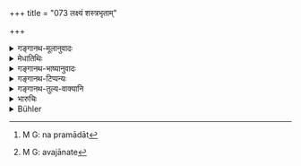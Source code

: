 +++
title = "073 लक्ष्यं शस्त्रभृताम्"

+++

<details><summary>गङ्गानथ-मूलानुवादः</summary>

Or, by his own will, he should become the target of armed men cognisant (of his purpose); or he may thrice throw himself headlong into blazing fire.—(73)
</details>

<details><summary>मेधातिथिः</summary>

धानुष्का यत्र युद्धं कर्तुं लक्षं विध्यन्ति तत्र तद्भूतेन भवितव्यम् । अथ वा संग्रामे ऽन्यत्र युध्यमानानां शस्त्रप्रहाराः प्रतीप्सितव्याः । **आत्मन इच्छयेति** । प्रमादात्[^१०२] तदन्तर्गतस्य सत्य् अपि स्ववधे न शुद्धिः । **विदुषाम्** इत्य् एव जानते[^१०३] प्रायश्चित्तोपदेशो ऽयम् इति । अथ वा धनुर्वेदज्ञानम् । **अग्नौ** **वात्मानं** क्षिपेत् **समिद्धे त्रिर्** उत्थाय पुनः पतेत् ॥ ११.७३ ॥ 


[^१०३]:
     M G: avajānate


[^१०२]:
     M G: na pramādāt
</details>

<details><summary>गङ्गानथ-भाष्यानुवादः</summary>

He should offer himself as the target, when archers are practising. Or, ho may invite, in battle, the strokes of the weapons of the armed men.

‘*By his own will*.’—This shows that if he happens to go to the place and he struck dead only by chance,—this would not purify him.

‘*Cognisant*’— who knows that the man is exposing himself as an expiation. Or, it may mean that, they should be well-versed in the Science of Archery.

‘*He may throw himself into fire*, *thrice*.’—Rising, he should throw himself again and again, three times.—(73)
</details>

<details><summary>गङ्गानथ-टिप्पन्यः</summary>

“According to the Bhaviṣya Purāṇa, which Kullūka and Rāghavānanda quote, these two penances and that mentioned in the next verse are to be performed by a Kṣatriya who slew a Brāhmaṇa,—those ending in death by an offender who, himself destitute of good qualities, killed a learned
*Śrotriya*, and the lighter ones by an eminent king who unintentionally
caused the death of a worthless Brāhmaṇa.” (Buhler).

This verse is quoted in *Parāśaramādhava* (Prāyaścitta, p. 405), which adds that the various alternatives here laid down are to be understood to vary with such circumstances of each case as that of the act being intentional or otherwise, the person killed being learned or ignorant and so forth;—in *Aparārka* (p. 1060), which explains ‘*viduṣām*’ as ‘persons prescribing the expiation for him’; and adds that in the absence of such persons he should voluntarily make himself the target of persons who may be engaged in fighting.

It is quoted in *Mitākṣarā* (3.244) as indicating that there is freedom of choice for the man who has committed the offence;—again under 2.247, where the meaning is explained as the man should throw himself into the fire by plunging into it headlong three times.
</details>

<details><summary>गङ्गानथ-तुल्य-वाक्यानि</summary>

**(verses 11.72-86)**

See Comparative notes for [Verse 11.72].
</details>

<details><summary>भारुचिः</summary>

> **लक्ष्यं शस्त्रभृतां वा स्याद् विदुषाम् इच्छयात्महः ।**

द्वितीयम् इदं वैकल्पिकं प्रायश्चित्तं पूर्वस्मात् । विदुषां प्रायश्चित्तीयो ऽयम् इत्य् एवम् जानताम्। इष्वस्त्रज्ञानां वा, चतुष्पादं धनुर्वेदम् अधीयानानाम् ।

> **प्रास्येद् आत्मानम् अग्नौ वा समिद्धे त्रिर् अवाक्शिराः  ॥ ११.७२ ॥**

एतच् च केचिद् इच्छायाम् अशबलम् आहुस् तृतीयम् ॥ ११.७२ ॥
</details>

<details><summary>Bühler</summary>

074	Or let him, of his own free will, become (in a battle) the target of archers who know (his purpose); or he may thrice throw himself headlong into a blazing fire;
</details>
